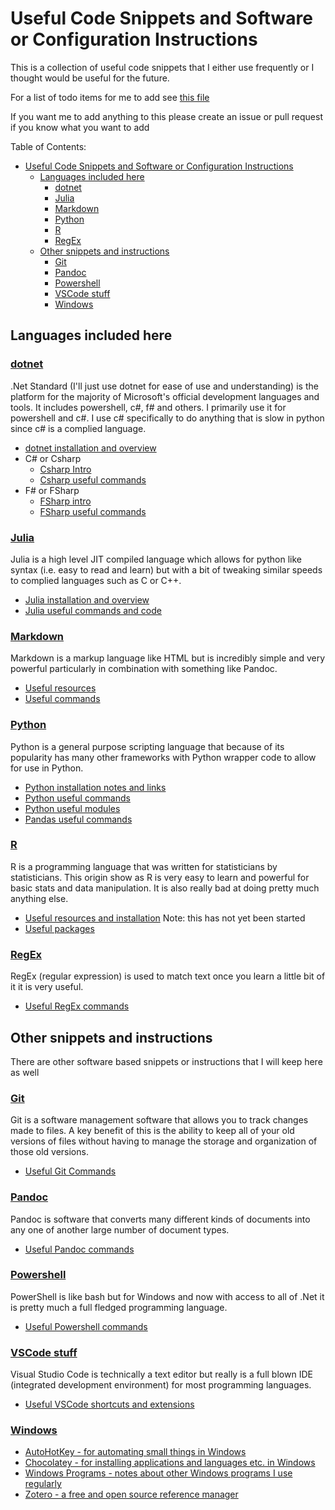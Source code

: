 # Useful Code Snippets and Software or Configuration Instructions

This is a collection of useful code snippets that I either use frequently or I thought would be useful for the future.

For a list of todo items for me to add see [this file](Progress_Todo.md)

If you want me to add anything to this please create an issue or pull request if you know what you want to add

Table of Contents:

- [Useful Code Snippets and Software or Configuration Instructions](#useful-code-snippets-and-software-or-configuration-instructions)
    - [Languages included here](#languages-included-here)
        - [dotnet](#dotnet)
        - [Julia](#julia)
        - [Markdown](#markdown)
        - [Python](#python)
        - [R](#r)
        - [RegEx](#regex)
    - [Other snippets and instructions](#other-snippets-and-instructions)
        - [Git](#git)
        - [Pandoc](#pandoc)
        - [Powershell](#powershell)
        - [VSCode stuff](#vscode-stuff)
        - [Windows](#windows)

## Languages included here

### [dotnet](https://dotnetfoundation.org/)

.Net Standard (I'll just use dotnet for ease of use and understanding) is the platform for the majority of Microsoft's official development languages and tools. It includes powershell, c#, f# and others. I primarily use it for powershell and c#. I use c# specifically to do anything that is slow in python since c# is a complied language.

- [dotnet installation and overview](programming_languages/dotnet/dotnet_install_overview.md)
- C# or Csharp
    - [Csharp Intro](programming_languages/dotnet/csharp/csharp_intro.md)
    - [Csharp useful commands](programming_languages/dotnet/csharp/csharp_useful_snippits.md)
- F# or FSharp
    - [FSharp intro](programming_languages/dotnet/fsharp/fsharp_intro.md)
    - [FSharp useful commands](programming_languages/dotnet/fsharp/fsharp_useful_snippits.md)

### [Julia](https://julialang.org/)

Julia is a high level JIT compiled language which allows for python like syntax (i.e. easy to read and learn) but with a bit of tweaking similar speeds to complied languages such as C or C++.

- [Julia installation and overview](programming_languages/julia/julia_install_overview.md)
- [Julia useful commands and code](programming_languages/julia/julia_useful_commands.md)

### [Markdown](https://github.github.com/gfm/)

Markdown is a markup language like HTML but is incredibly simple and very powerful particularly in combination with something like Pandoc.

- [Useful resources](programming_languages/markdown/markdown_resources.md)
- [Useful commands](programming_languages/markdown/markdown_commands.md)

### [Python](https://www.python.org/)

Python is a general purpose scripting language that because of its popularity has many other frameworks with Python wrapper code to allow for use in Python.

- [Python installation notes and links](programming_languages/python/python_install.md)
- [Python useful commands](programming_languages/python/python_commands.md)
- [Python useful modules](programming_languages/python/python_modules.md)
- [Pandas useful commands](programming_languages/python/pandas_commands.md)

### [R](https://www.r-project.org/)

R is a programming language that was written for statisticians by statisticians. This origin show as R is very easy to learn and powerful for basic stats and data manipulation. It is also really bad at doing pretty much anything else.

- [Useful resources and installation](programming_languages/R/r_resources.md) Note: this has not yet been started <!-- TODO: -->
- [Useful packages](programming_languages/R/r_useful_packages.md)

### [RegEx](https://en.wikipedia.org/wiki/Regular_expression)

RegEx (regular expression) is used to match text once you learn a little bit of it it is very useful.

- [Useful RegEx commands](programming_languages/regex/regex.md)

<!-- ### [Stata](https://www.stata.com/)

Stata commands, resources and notes that I've found useful -->

## Other snippets and instructions

There are other software based snippets or instructions that I will keep here as well

<!-- ### [Bash](https://www.gnu.org/software/bash/)

- [Useful bash commands](other_software/bash.md) -->

<!-- ### [Docker](https://www.docker.com/)

- [Docker install, resources, and commands](https://www.docker.com/) -->

### [Git](https://git-scm.com/)

Git is a software management software that allows you to track changes made to files. A key benefit of this is the ability to keep all of your old versions of files without having to manage the storage and organization of those old versions.

- [Useful Git Commands](other_software/git.md)

<!-- ### [Github](https://github.com/) -->

### [Pandoc](https://pandoc.org/)

Pandoc is software that converts many different kinds of documents into any one of another large number of document types.

- [Useful Pandoc commands](other_software/pandoc_commands.md)

### [Powershell](https://docs.microsoft.com/en-us/powershell/)

PowerShell is like bash but for Windows and now with access to all of .Net it is pretty much a full fledged programming language.

- [Useful Powershell commands](other_software/powershell.md)

### [VSCode stuff](https://code.visualstudio.com/)

Visual Studio Code is technically a text editor but really is a full blown IDE (integrated development environment) for most programming languages.

- [Useful VSCode shortcuts and extensions](other_software/vscode.md)

### [Windows](https://www.microsoft.com/en-us/windows)

- [AutoHotKey - for automating small things in Windows](other_software/windows_program_instructions/autohotkey.md)
- [Chocolatey - for installing applications and languages etc. in Windows](other_software/windows_program_instructions/chocolatey.md)
- [Windows Programs - notes about other Windows programs I use regularly](other_software/windows_program_instructions/windows_programs.md)
- [Zotero - a free and open source reference manager](other_software/windows_program_instructions/zotero.md)
